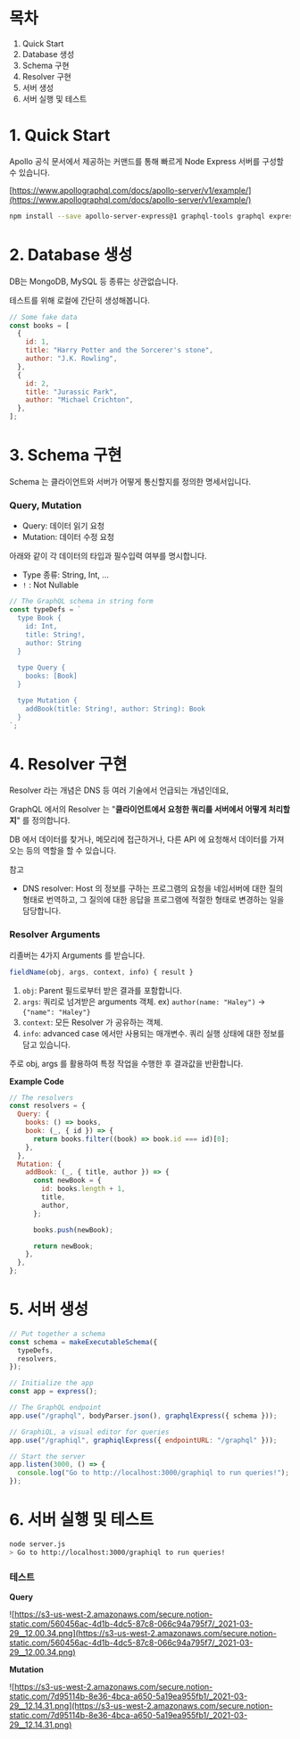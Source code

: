 # 목차

1. Quick Start
2. Database 생성
3. Schema 구현
4. Resolver 구현
5. 서버 생성
6. 서버 실행 및 테스트

# 1. Quick Start

Apollo 공식 문서에서 제공하는 커맨드를 통해 빠르게 Node Express 서버를 구성할 수 있습니다.

[https://www.apollographql.com/docs/apollo-server/v1/example/](https://www.apollographql.com/docs/apollo-server/v1/example/)

```bash
npm install --save apollo-server-express@1 graphql-tools graphql express body-parser
```

# 2. Database 생성

DB는 MongoDB, MySQL 등 종류는 상관없습니다.

테스트를 위해 로컬에 간단히 생성해봅니다.

```jsx
// Some fake data
const books = [
  {
    id: 1,
    title: "Harry Potter and the Sorcerer's stone",
    author: "J.K. Rowling",
  },
  {
    id: 2,
    title: "Jurassic Park",
    author: "Michael Crichton",
  },
];
```

# 3. Schema 구현

Schema 는 클라이언트와 서버가 어떻게 통신할지를 정의한 명세서입니다.

### Query, Mutation

- Query: 데이터 읽기 요청
- Mutation: 데이터 수정 요청

아래와 같이 각 데이터의 타입과 필수입력 여부를 명시합니다.

- Type 종류: String, Int, ...
- `!` : Not Nullable

```jsx
// The GraphQL schema in string form
const typeDefs = `
  type Book {
    id: Int,
    title: String!,
    author: String
  }
  
  type Query {
    books: [Book]
  }

  type Mutation {
    addBook(title: String!, author: String): Book
  }
`;
```

# 4. Resolver 구현

Resolver 라는 개념은 DNS 등 여러 기술에서 언급되는 개념인데요,

GraphQL 에서의 Resolver 는 "**클라이언트에서 요청한 쿼리를 서버에서 어떻게 처리할지**" 를 정의합니다.

DB 에서 데이터를 찾거나, 메모리에 접근하거나, 다른 API 에 요청해서 데이터를 가져오는 등의 역할을 할 수 있습니다.

참고

- DNS resolver: Host 의 정보를 구하는 프로그램의 요청을 네임서버에 대한 질의 형태로 번역하고, 그 질의에 대한 응답을 프로그램에 적절한 형태로 변경하는 일을 담당합니다.

### Resolver Arguments

리졸버는 4가지 Arguments 를 받습니다.

```jsx
fieldName(obj, args, context, info) { result }
```

1. `obj`: Parent 필드로부터 받은 결과를 포함합니다.
2. `args`: 쿼리로 넘겨받은 arguments 객체. ex) `author(name: "Haley")` → `{"name": "Haley"}`
3. `context`: 모든 Resolver 가 공유하는 객체.
4. `info`: advanced case 에서만 사용되는 매개변수. 쿼리 실행 상태에 대한 정보를 담고 있습니다.

주로 obj, args 를 활용하여 특정 작업을 수행한 후 결과값을 반환합니다.

**Example Code**

```jsx
// The resolvers
const resolvers = {
  Query: {
    books: () => books,
    book: (_, { id }) => {
      return books.filter((book) => book.id === id)[0];
    },
  },
  Mutation: {
    addBook: (_, { title, author }) => {
      const newBook = {
        id: books.length + 1,
        title,
        author,
      };

      books.push(newBook);

      return newBook;
    },
  },
};
```

# 5. 서버 생성

```jsx
// Put together a schema
const schema = makeExecutableSchema({
  typeDefs,
  resolvers,
});

// Initialize the app
const app = express();

// The GraphQL endpoint
app.use("/graphql", bodyParser.json(), graphqlExpress({ schema }));

// GraphiQL, a visual editor for queries
app.use("/graphiql", graphiqlExpress({ endpointURL: "/graphql" }));

// Start the server
app.listen(3000, () => {
  console.log("Go to http://localhost:3000/graphiql to run queries!");
});
```

# 6. 서버 실행 및 테스트

```bash
node server.js
> Go to http://localhost:3000/graphiql to run queries!
```

### 테스트

**Query**

![https://s3-us-west-2.amazonaws.com/secure.notion-static.com/560456ac-4d1b-4dc5-87c8-066c94a795f7/_2021-03-29__12.00.34.png](https://s3-us-west-2.amazonaws.com/secure.notion-static.com/560456ac-4d1b-4dc5-87c8-066c94a795f7/_2021-03-29__12.00.34.png)

**Mutation**

![https://s3-us-west-2.amazonaws.com/secure.notion-static.com/7d95114b-8e36-4bca-a650-5a19ea955fb1/_2021-03-29__12.14.31.png](https://s3-us-west-2.amazonaws.com/secure.notion-static.com/7d95114b-8e36-4bca-a650-5a19ea955fb1/_2021-03-29__12.14.31.png)
